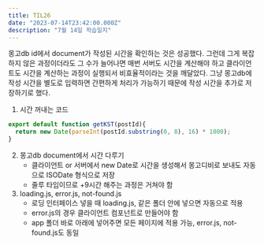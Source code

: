 ```yaml
---
title: TIL26
date: "2023-07-14T23:42:00.000Z"
description: "7월 14일 학습일지"
---
```

몽고db id에서 document가 작성된 시간을 확인하는 것은 성공했다. 그런데 그게 복잡하지 않은 과정이더라도 그 수가 늘어나면 매번 서버도 시간을 계산해야 하고 클라이언트도 시간을 계산하는 과정이 실행되서 비효율적이라는 것을 깨달았다. 그냥 몽고db에 작성 시간을 별도로 입력하면 간편하게 처리가 가능하기 때문에 작성 시간을 추가로 저장하기로 했다.    
1. 시간 꺼내는 코드    
```JavaScript
export default function getKST(postId){
  return new Date(parseInt(postId.substring(0, 8), 16) * 1000);
}
```
2. 몽고db document에서 시간 다루기    
    - 클라이언트 or 서버에서 new Date로 시간을 생성해서 몽고디비로 보내도 자동으로 ISODate 형식으로 저장    
    - 줄루 타임이므로 +9시간 해주는 과정은 거쳐야 함    
3. loading.js, error.js, not-found.js    
   - 로딩 인터페이스 넣을 때 loading.js, 같은 폴더 안에 넣으면 자동으로 적용    
   - error.js의 경우 클라이언트 컴포넌트로 만들어야 함    
   - app 폴더 바로 아래에 넣어주면 모든 페이지에 적용 가능, error.js, not-found.js도 동일